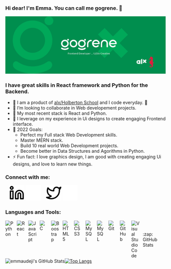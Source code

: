 ### Hi dear! I'm Emma. You can call me gogrene. 👋 

<img src="img/gogreneGithubBanner.jpg" alt="gogrene_banner">

### I have great skills in React framework and Python for the Backend.
- 🌱 I am a product of [alx/Holberton School](https://www.alxafrica.com/software-engineering-2022) and I code everyday. 🤣
- 👯 I’m looking to collaborate in Web developement projects.
- 🤣 My most recent stack is React and Python.
- 🤣 I leverage on my experience in Ui designs to create engaging Frontend interface. 
- 🥅 2022 Goals: 
    - Perfect my Full stack Web Development skills.
    - Master MERN stack.
    - Build 10 real world Web Development projects.
    - Become better in Data Structures and Agorithms in Python.
- ⚡ Fun fact: I love graphics design, I am good with creating engaging Ui designs, and love to learn new things. 

### Connect with me:

&nbsp;&nbsp;
[![website](./img/linkedin-light.svg)](https://linkedin.com/in/emmanuel-udejir#gh-light-mode-only)
[![website](./img/linkedin-dark.svg)](https://linkedin.com/in/emmanuel-udeji#gh-dark-mode-only)
&nbsp;&nbsp;
[![website](./img/twitter-light.svg)](https://twitter.com/emmaudeji#gh-light-mode-only)
[![website](./img/twitter-dark.svg)](https://twitter.com/emmaudeji#gh-dark-mode-only)


### Languages and Tools:
<img align="left" alt="Python" width="26px" src="https://cdn.jsdelivr.net/gh/devicons/devicon/icons/python/python-original.svg" style="padding-right:10px;" />
<img align="left" alt="React" width="26px" src="https://cdn.jsdelivr.net/gh/devicons/devicon/icons/react/react-original.svg" style="padding-right:10px;" />
<img align="left" alt="JavaScript" width="26px" src="https://cdn.jsdelivr.net/gh/devicons/devicon/icons/javascript/javascript-original.svg" style="padding-right:10px;" />
<img align="left" alt="C" width="26px" src="https://cdn.jsdelivr.net/gh/devicons/devicon/icons/c/c-original.svg" style="padding-right:10px;" />
<img align="left" alt="Boostrap" width="26px" src="https://cdn.jsdelivr.net/gh/devicons/devicon/icons/bootstrap/bootstrap-original.svg" style="padding-right:10px;" />
<img align="left" alt="HTML5" width="26px" src="https://cdn.jsdelivr.net/gh/devicons/devicon/icons/html5/html5-original.svg" style="padding-right:10px;" />
<img align="left" alt="CSS3" width="26px" src="https://cdn.jsdelivr.net/gh/devicons/devicon/icons/css3/css3-original.svg" style="padding-right:10px;" />
<img align="left" alt="MySQL" width="26px" src="https://cdn.jsdelivr.net/gh/devicons/devicon/icons/postgresql/postgresql-original.svg" style="padding-right:10px;" />
<img align="left" alt="MySQL" width="26px" src="https://cdn.jsdelivr.net/gh/devicons/devicon/icons/mysql/mysql-original.svg" style="padding-right:10px;" />
<img align="left" alt="Git" width="26px" src="https://cdn.jsdelivr.net/gh/devicons/devicon/icons/git/git-original.svg" style="padding-right:10px;" />
<img align="left" alt="GitHub" width="26px" src="https://user-images.githubusercontent.com/3369400/139447912-e0f43f33-6d9f-45f8-be46-2df5bbc91289.png" style="padding-right:10px;" />
<img align="left" alt="Visual Studio Code" width="26px" src="https://cdn.jsdelivr.net/gh/devicons/devicon/icons/vscode/vscode-original.svg" style="padding-right:10px;" />


<br>
<br>
<summary>:zap: GitHub Stats</summary>

<img align="left" alt="emmaudeji's GitHub Stats" src="https://github-readme-stats.vercel.app/api?username=emmaudeji&show_icons=true&hide_border=false&title_color=ff652f&icon_color=FFE400&bg_color=09131B&text_color=ffffff&border_color=0c1a25" />

[![Top Langs](https://github-readme-stats.vercel.app/api/top-langs/?username=emmaudeji&show_icons=true&hide_border=false&title_color=ff652f&icon_color=FFE400&bg_color=09131B&text_color=ffffff&border_color=0c1a25)](https://github.com/anuraghazra/github-readme-stats)
